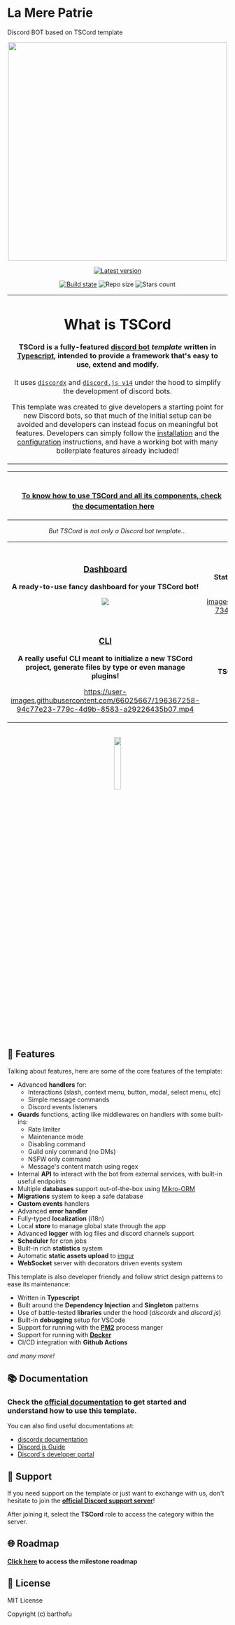 # La Mere Patrie

Discord BOT based on TSCord template

<p align="center">
    <img width="500" height="500" src="https://i.imgur.com/19Nas88.png"></img>
</p>

<div align="center">

[![Latest version](https://img.shields.io/github/v/release/barthofu/tscord?color=4b38ff&label=latest%20version&logo=github&logoColor=white&colorA=4b38ff)](https://github.com/barthofu/tscord/releases/latest)

[![Build state](https://img.shields.io/github/actions/workflow/status/barthofu/tscord/build.yml?branch=main&colorB=4b38ff&colorA=4b38ff)](https://github.com/barthofu/tscord/actions/workflows/build.yml)
![Repo size](https://img.shields.io/github/repo-size/barthofu/tscord?colorB=4b38ff&colorA=4b38ff)
![Stars count](https://img.shields.io/github/stars/barthofu/tscord?colorB=4b38ff&colorA=4b38ff)

<table>
  <tr>
    <td align="center">
   
# What is TSCord

#### **TSCord** is a fully-featured **[discord bot](https://discord.com/developers/docs/intro#bots-and-apps)** *template* written in [Typescript](https://www.typescriptlang.org/), intended to provide a framework that's easy to use, extend and modify.

It uses [`discordx`](https://github.com/discordx-ts/discordx) and [`discord.js v14`](https://github.com/discordjs/discord.js) under the hood to simplify the development of discord bots.

This template was created to give developers a starting point for new Discord bots, so that much of the initial setup can be avoided and developers can instead focus on meaningful bot features. Developers can simply follow the [installation](https://tscord.discbot.app/docs/bot/get-started/installation) and the [configuration](https://tscord.discbot.app/docs/bot/get-started/configuration) instructions, and have a working bot with many boilerplate features already included!        
    </td>
  </tr>
</table>

<table>
<tr>
<td align="center">
ㅤ

ㅤ **[To know how to use TSCord and all its components, check the documentation here](https://tscord.discbot.app/)** ㅤ

</td>
</tr>
</table>

*But TSCord is not only a Discord bot template...*

<table>
<tr>
<td align="center" width="50%">

### [Dashboard](https://github.com/barthofu/tscord-dashboard)

**A ready-to-use fancy dashboard for your TSCord bot!**

<img src="https://user-images.githubusercontent.com/66025667/191989444-5fa096ec-c74e-423d-9735-615b94bc100f.png"></img>

</td>
<td align="center">

### [Website](https://github.com/barthofu/tscord-website)

**Static front homepage for your TSCord-based bot!**

https://user-images.githubusercontent.com/66025667/184621486-7340157f-b7fc-44ea-94a9-03d76a99384c.mp4

</td>
</tr>
<tr></tr>
<tr>
<td align="center">

### [CLI](https://github.com/barthofu/tscord-cli)

**A really useful CLI meant to initialize a new TSCord project, generate files by type or even manage plugins!**

https://user-images.githubusercontent.com/66025667/196367258-94c77e23-779c-4d9b-8583-a29226435b07.mp4

</td>
<td align="center">

### [Plugins](https://github.com/barthofu/tscord-plugins)

**TSCord template is fully extensible thanks to the plugin eco-system!**

<img width="50%" src="https://user-images.githubusercontent.com/66025667/196372599-022c6254-01a6-4f7c-bd52-06246527a8b9.png"></img>

</td>
</tr>
</table>
</div>

<br>

<div align="center">
    <a href="https://discord.gg/8P7jFpbKkb" target="_blank">
        <img width="17.5%" src="https://user-images.githubusercontent.com/66025667/196373934-2fad8760-a58d-4b4d-ad64-b069baa71823.png"></img>
    </a>
</div>


## 📜 Features

Talking about features, here are some of the core features of the template:

- Advanced **handlers** for:
    - Interactions (slash, context menu, button, modal, select menu, etc)
    - Simple message commands
    - Discord events listeners
- **Guards** functions, acting like middlewares on handlers with some built-ins:
    - Rate limiter
    - Maintenance mode
    - Disabling command
    - Guild only command (no DMs)
    - NSFW only command
    - Message's content match using regex
- Internal **API** to interact with the bot from external services, with built-in useful endpoints
- Multiple **databases** support out-of-the-box using [Mikro-ORM](https://mikro-orm.io/)
- **Migrations** system to keep a safe database
- **Custom events** handlers
- Advanced **error handler**
- Fully-typed **localization** (i18n)
- Local **store** to manage global state through the app
- Advanced **logger** with log files and discord channels support
- **Scheduler** for cron jobs
- Built-in rich **statistics** system
- Automatic **static assets upload** to [imgur](https://imgur.com/)
- **WebSocket** server with decorators driven events system

This template is also developer friendly and follow strict design patterns to ease its maintenance:
- Written in **Typescript**
- Built around the **Dependency Injection** and **Singleton** patterns
- Use of battle-tested **libraries** under the hood (*discordx* and *discord.js*)
- Built-in **debugging** setup for VSCode
- Support for running with the **[PM2](https://pm2.keymetrics.io/)** process manger
- Support for running with **[Docker](https://www.docker.com/)**
- CI/CD integration with **Github Actions**

*and many more!*

## 📚 Documentation

### Check the [**official documentation**](https://tscord.discbot.app/) to get started and understand how to use this template.

You can also find useful documentations at:
- [discordx documentation](https://discordx.js.org/)
- [Discord.js Guide](https://discordjs.guide/)
- [Discord's developer portal](https://discord.com/developers/docs/intro)

## 📢 Support

If you need support on the template or just want to exchange with us, don't hesitate to join the **[official Discord support server](https://discord.gg/8P7jFpbKkb)**!

After joining it, select the **TSCord** role to access the category within the server.

## 🌐 Roadmap

#### [Click here](https://github.com/barthofu/tscord-template/milestones?direction=asc&sort=title&state=open) to access the milestone roadmap

## 📑 License

MIT License

Copyright (c) barthofu
